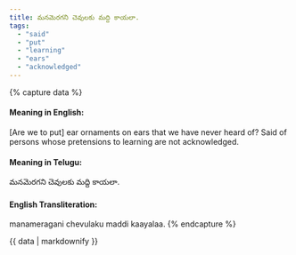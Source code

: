 ```yaml
---
title: మనమెరగని చెవులకు మద్ది కాయలా.
tags:
  - "said"
  - "put"
  - "learning"
  - "ears"
  - "acknowledged"
---
```


{% capture data %}
#### Meaning in English:
[Are we to put] ear ornaments on ears that we have never heard of?
Said of persons whose pretensions to learning are not acknowledged.

#### Meaning in Telugu:
మనమెరగని చెవులకు మద్ది కాయలా.

#### English Transliteration:
manameragani chevulaku maddi kaayalaa.
{% endcapture %}

{{ data | markdownify }}

